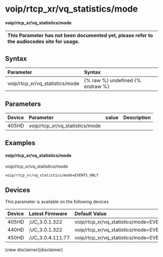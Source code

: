 ﻿---
description: voip/rtcp_xr/vq_statistics/mode
search:
    keywords: ['voip','rtcp_xr','vq_statistics','mode']
---

# voip/rtcp_xr/vq_statistics/mode

#### voip/rtcp_xr/vq_statistics/mode


| This Parameter has not been documented yet, please refer to the audiocodes site for usage.  |
| :--- |

## Syntax
| Parameter | Syntax |
| :--- | :--- |
|voip/rtcp_xr/vq_statistics/mode | {% raw %} undefined {% endraw %} |

## Parameters
|Device|Parameter|value|Description|
|:---|:---|:---|:---|
| 405HD | voip/rtcp_xr/vq_statistics/mode |  |  |

## Examples
#### voip/rtcp_xr/vq_statistics/mode

voip/rtcp_xr/vq_statistics/mode

```
voip/rtcp_xr/vq_statistics/mode=EVENTS_ONLY
```

## Devices
This parameter is available on the following devices

| Device | Latest Firmware | Default Value |
|:---|:---|:---|
| 405HD | ;UC_3.0.1.322 | voip/rtcp_xr/vq_statistics/mode=EVENTS_ONLY 
| 440HD | ;UC_3.0.1.322 | voip/rtcp_xr/vq_statistics/mode=EVENTS_ONLY 
| 450HD | ;UC_3.0.4.111.77 | voip/rtcp_xr/vq_statistics/mode=EVENTS_ONLY 

(view disclaimer)[disclaimer]
